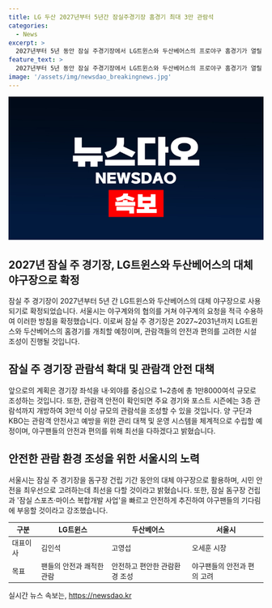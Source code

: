 ```yaml
---
title: LG 두산 2027년부터 5년간 잠실주경기장 홈경기 최대 3만 관람석
categories:
  - News
excerpt: >
  2027년부터 5년 동안 잠실 주경기장에서 LG트윈스와 두산베어스의 프로야구 홈경기가 열릴 예정이다. 서울시는 야구계의 요청을 수용하고 1만8000여석 규모의 관람석을 조성할 계획이며, 안전사고 예방을 위한 대책도 마련 중이다. 잠실 돔구장 건립이 임시 대체 야구장으로 사용될 예정이지만 시민의 안전과 편의를 최우선으로 고려될 것이라는 서울시장의 발언도 이어졌다. 잠실 돔구장 건립 역시 신속하고 안전하게 추진될 예정이다.
feature_text: >
  2027년부터 5년 동안 잠실 주경기장에서 LG트윈스와 두산베어스의 프로야구 홈경기가 열릴 예정이다. 서울시는 야구계의 요청을 수용하고 1만8000여석 규모의 관람석을 조성할 계획이며, 안전사고 예방을 위한 대책도 마련 중이다. 잠실 돔구장 건립이 임시 대체 야구장으로 사용될 예정이지만 시민의 안전과 편의를 최우선으로 고려될 것이라는 서울시장의 발언도 이어졌다. 잠실 돔구장 건립 역시 신속하고 안전하게 추진될 예정이다.
image: '/assets/img/newsdao_breakingnews.jpg'
---
```


<p><img src="/assets/img/newsdao_breakingnews.jpg" alt="firstkoreanews 속보" /></p>

<h2 data-ke-size="size26">2027년 잠실 주 경기장, LG트윈스와 두산베어스의 대체 야구장으로 확정</h2>

<p>잠실 주 경기장이 2027년부터 5년 간 LG트윈스와 두산베어스의 대체 야구장으로 사용되기로 확정되었습니다. 서울시는 야구계와의 협의를 거쳐 야구계의 요청을 적극 수용하여 이러한 방침을 확정했습니다. 이로써 잠실 주 경기장은 2027~2031년까지 LG트윈스와 두산베어스의 홈경기를 개최할 예정이며, 관람객들의 안전과 편의를 고려한 시설 조성이 진행될 것입니다.</p>

<p data-ke-size="size16"></p>

<h2 data-ke-size="size26">잠실 주 경기장 관람석 확대 및 관람객 안전 대책</h2>

<p>앞으로의 계획은 경기장 좌석을 내·외야를 중심으로 1~2층에 총 1만8000여석 규모로 조성하는 것입니다. 또한, 관람객 안전이 확인되면 주요 경기와 포스트 시즌에는 3층 관람석까지 개방하여 3만석 이상 규모의 관람석을 조성할 수 있을 것입니다. 양 구단과 KBO는 관람객 안전사고 예방을 위한 관리 대책 및 운영 시스템을 체계적으로 수립할 예정이며, 야구팬들의 안전과 편의를 위해 최선을 다하겠다고 밝혔습니다.</p>

<p data-ke-size="size16"></p>

<h2 data-ke-size="size26">안전한 관람 환경 조성을 위한 서울시의 노력</h2>

<p>서울시는 잠실 주 경기장을 돔구장 건립 기간 동안의 대체 야구장으로 활용하며, 시민 안전을 최우선으로 고려하는데 최선을 다할 것이라고 밝혔습니다. 또한, 잠실 돔구장 건립과 '잠실 스포츠·마이스 복합개발 사업'을 빠르고 안전하게 추진하여 야구팬들의 기다림에 부응할 것이라고 강조했습니다.</p>

<p data-ke-size="size16"></p>

<table>
    <thead>
        <tr>
            <th>구분</th>
            <th>LG트윈스</th>
            <th>두산베어스</th>
            <th>서울시</th>
        </tr>
    </thead>
    <tbody>
        <tr>
            <td>대표이사</td>
            <td>김인석</td>
            <td>고영섭</td>
            <td>오세훈 시장</td>
        </tr>
        <tr>
            <td>목표</td>
            <td>팬들의 안전과 쾌적한 관람</td>
            <td>안전하고 편안한 관람환경 조성</td>
            <td>야구팬들의 안전과 편의 고려</td>
        </tr>
    </tbody>
</table>
실시간 뉴스 속보는, <a href="https://newsdao.kr" rel="dofollow">https://newsdao.kr</a>



